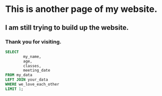 # This is another page of my website.

## I am still trying to build up the website.

### Thank you for visiting.

```sql
SELECT
        my_name,
        age,
        classes,
        meeting_date
FROM my_data
LEFT JOIN your_data
WHERE we_love_each_other
LIMIT 1;
```